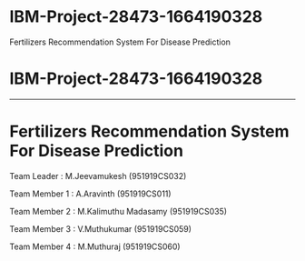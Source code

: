 # IBM-Project-28473-1664190328
Fertilizers Recommendation System For Disease Prediction
<h1>IBM-Project-28473-1664190328</h1>
<hr>
<h1>Fertilizers Recommendation System For Disease Prediction</h1>
<p>Team Leader : M.Jeevamukesh (951919CS032)</p>
<p>Team Member 1 : A.Aravinth (951919CS011)</p>
<p>Team Member 2 : M.Kalimuthu Madasamy (951919CS035)</p>
<p>Team Member 3 : V.Muthukumar (951919CS059)</p>
<p>Team Member 4 : M.Muthuraj (951919CS060)</p>
